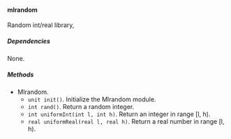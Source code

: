 #### mlrandom

Random int/real library,

##### Dependencies

None.

##### Methods

- Mlrandom.
    + `unit init()`. Initialize the Mlrandom module.
    + `int rand()`. Return a random integer.
    + `int uniformInt(int l, int h)`. Return an integer in range [l, h).
    + `real uniformReal(real l, real h)`. Return a real number in range [l, h).
